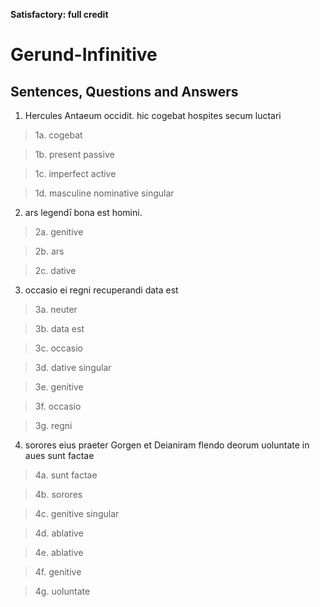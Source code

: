 **Satisfactory:  full credit**

# Gerund-Infinitive

## Sentences, Questions and Answers

1) Hercules Antaeum occidit. hic cogebat hospites secum luctari

> 1a. cogebat

> 1b. present passive

> 1c. imperfect active

> 1d. masculine nominative singular

2) ars legendī bona est homini.

> 2a. genitive

> 2b. ars

> 2c. dative

3) occasio ei regni recuperandi data est

> 3a. neuter

> 3b. data est

> 3c. occasio

> 3d. dative singular

> 3e. genitive

> 3f. occasio

> 3g. regni

4) sorores eius praeter Gorgen et Deianiram flendo deorum uoluntate in aues sunt factae

> 4a. sunt factae

> 4b. sorores

> 4c. genitive singular

> 4d. ablative

> 4e. ablative

> 4f. genitive

> 4g. uoluntate
